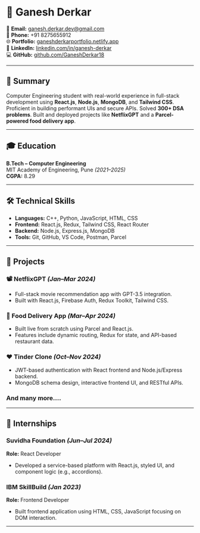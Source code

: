 # 💼 Ganesh Derkar

📧 **Email:** ganesh.derkar.dev@gmail.com  
📱 **Phone:** +91 8275655912  
🌐 **Portfolio:** [ganeshderkarportfolio.netlify.app](https://ganeshderkarportfolio.netlify.app)  
💼 **LinkedIn:** [linkedin.com/in/ganesh-derkar](https://www.linkedin.com/in/ganesh-derkar)  
💻 **GitHub:** [github.com/GaneshDerkar18](https://github.com/GaneshDerkar18)  

---

## 🎯 Summary
Computer Engineering student with real-world experience in full-stack development using **React.js**, **Node.js**, **MongoDB**, and **Tailwind CSS**. Proficient in building performant UIs and secure APIs. Solved **300+ DSA problems**. Built and deployed projects like **NetflixGPT** and a **Parcel-powered food delivery app**.

---

## 🎓 Education
**B.Tech – Computer Engineering**  
MIT Academy of Engineering, Pune *(2021–2025)*  
**CGPA:** 8.29

---

## 🛠️ Technical Skills
- **Languages:** C++, Python, JavaScript, HTML, CSS  
- **Frontend:** React.js, Redux, Tailwind CSS, React Router  
- **Backend:** Node.js, Express.js, MongoDB  
- **Tools:** Git, GitHub, VS Code, Postman, Parcel

---

## 🚀 Projects

### 📽️ NetflixGPT *(Jan–Mar 2024)*
- Full-stack movie recommendation app with GPT-3.5 integration.  
- Built with React.js, Firebase Auth, Redux Toolkit, Tailwind CSS.

### 🍔 Food Delivery App *(Mar–Apr 2024)*
- Built live from scratch using Parcel and React.js.  
- Features include dynamic routing, Redux for state, and API-based restaurant data.

### ❤️ Tinder Clone *(Oct–Nov 2024)*
- JWT-based authentication with React frontend and Node.js/Express backend.  
- MongoDB schema design, interactive frontend UI, and RESTful APIs.

### And many more....

---

## 💼 Internships

### Suvidha Foundation *(Jun–Jul 2024)*
**Role:** React Developer  
- Developed a service-based platform with React.js, styled UI, and component logic (e.g., accordions).

### IBM SkillBuild *(Jan 2023)*
**Role:** Frontend Developer  
- Built frontend application using HTML, CSS, JavaScript focusing on DOM interaction.

---
